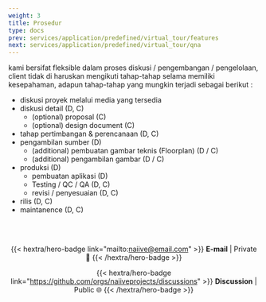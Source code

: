 ```yaml
---
weight: 3
title: Prosedur
type: docs
prev: services/application/predefined/virtual_tour/features
next: services/application/predefined/virtual_tour/qna
---
```


kami bersifat fleksible dalam proses diskusi / pengembangan / pengelolaan, client tidak di haruskan mengikuti tahap-tahap selama memiliki kesepahaman, adapun tahap-tahap yang mungkin terjadi sebagai berikut :

- diskusi proyek melalui media yang tersedia
- diskusi detail (D, C)
  - (optional) proposal (C)
  - (optional) design document (C)
- tahap pertimbangan & perencanaan (D, C)
- pengambilan sumber (D)
  - (additional) pembuatan gambar teknis (Floorplan) (D / C)
  - (additional) pengambilan gambar (D / C)
- produksi (D)
  - pembuatan aplikasi (D)
  - Testing / QC / QA (D, C)
  - revisi / penyesuaian (D, C)
- rilis (D, C)
- maintanence (D, C)

<div style="text-align: center;"><br><br>

{{< hextra/hero-badge link="mailto:naiive@email.com" >}}
**E-mail** | Private 🔐
{{< /hextra/hero-badge >}}

{{< hextra/hero-badge link="https://github.com/orgs/naiiveprojects/discussions" >}}
**Discussion** | Public 🌐
{{< /hextra/hero-badge >}}

</div>
